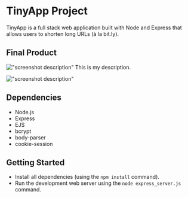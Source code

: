# TinyApp Project

TinyApp is a full stack web application built with Node and Express that allows users to shorten long URLs (à la bit.ly).

## Final Product

!["screenshot description"](#)
This is my description.

!["screenshot description"](#)

## Dependencies

- Node.js
- Express
- EJS
- bcrypt
- body-parser
- cookie-session

## Getting Started

- Install all dependencies (using the `npm install` command).
- Run the development web server using the `node express_server.js` command.
